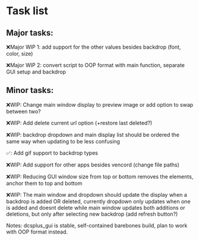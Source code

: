 # Task list
## Major tasks:
❌Major WIP 1: add support for the other values besides backdrop (font, color, size)

❌Major WIP 2: convert script to OOP format with main function, separate GUI setup and backdrop

## Minor tasks:
❌WIP: Change main window display to preview image or add option to swap between two?

❌WIP: Add delete current url option (+restore last deleted?)

❌WIP: backdrop dropdown and main display list should be ordered the same way when updating to be less confusing

✅: Add gif support to backdrop types

❌WIP: Add support for other apps besides vencord (change file paths)

❌WIP: Reducing GUI window size from top or bottom removes the elements, anchor them to top and bottom

❌WIP: The main window and dropdown should update the display when a backdrop is added OR deleted, currently dropdown only updates when one is added and doesnt delete while main window updates both additions or deletions, but only after selecting new backdrop (add refresh button?)


Notes: dcsplus_gui is stable, self-contained barebones build, plan to work with OOP format instead.
